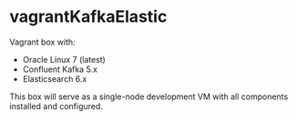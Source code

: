 # vagrantKafkaElastic

Vagrant box with:

* Oracle Linux 7 (latest) 
* Confluent Kafka 5.x
* Elasticsearch 6.x

This box will serve as a single-node development VM with all components
installed and configured.
